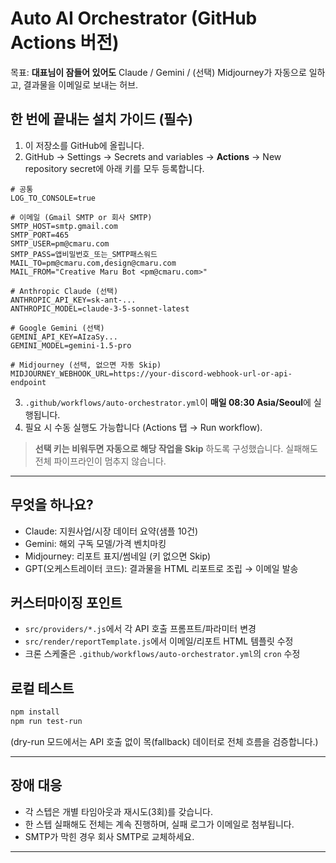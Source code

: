 # Auto AI Orchestrator (GitHub Actions 버전)

목표: **대표님이 잠들어 있어도** Claude / Gemini / (선택) Midjourney가 자동으로 일하고, 결과물을 이메일로 보내는 허브.

## 한 번에 끝내는 설치 가이드 (필수)

1) 이 저장소를 GitHub에 올립니다.
2) GitHub → Settings → Secrets and variables → **Actions** → New repository secret에 아래 키를 모두 등록합니다.

```
# 공통
LOG_TO_CONSOLE=true

# 이메일 (Gmail SMTP or 회사 SMTP)
SMTP_HOST=smtp.gmail.com
SMTP_PORT=465
SMTP_USER=pm@cmaru.com
SMTP_PASS=앱비밀번호_또는_SMTP패스워드
MAIL_TO=pm@cmaru.com,design@cmaru.com
MAIL_FROM="Creative Maru Bot <pm@cmaru.com>"

# Anthropic Claude (선택)
ANTHROPIC_API_KEY=sk-ant-...
ANTHROPIC_MODEL=claude-3-5-sonnet-latest

# Google Gemini (선택)
GEMINI_API_KEY=AIzaSy...
GEMINI_MODEL=gemini-1.5-pro

# Midjourney (선택, 없으면 자동 Skip)
MIDJOURNEY_WEBHOOK_URL=https://your-discord-webhook-url-or-api-endpoint
```

3) `.github/workflows/auto-orchestrator.yml`이 **매일 08:30 Asia/Seoul**에 실행됩니다.
4) 필요 시 수동 실행도 가능합니다 (Actions 탭 → Run workflow).

> **선택 키는 비워두면 자동으로 해당 작업을 Skip** 하도록 구성했습니다. 실패해도 전체 파이프라인이 멈추지 않습니다.

---

## 무엇을 하나요?
- Claude: 지원사업/시장 데이터 요약(샘플 10건)
- Gemini: 해외 구독 모델/가격 벤치마킹
- Midjourney: 리포트 표지/썸네일 (키 없으면 Skip)
- GPT(오케스트레이터 코드): 결과물을 HTML 리포트로 조립 → 이메일 발송

## 커스터마이징 포인트
- `src/providers/*.js`에서 각 API 호출 프롬프트/파라미터 변경
- `src/render/reportTemplate.js`에서 이메일/리포트 HTML 템플릿 수정
- 크론 스케줄은 `.github/workflows/auto-orchestrator.yml`의 `cron` 수정

## 로컬 테스트
```bash
npm install
npm run test-run
```
(dry-run 모드에서는 API 호출 없이 목(fallback) 데이터로 전체 흐름을 검증합니다.)

---

## 장애 대응
- 각 스텝은 개별 타임아웃과 재시도(3회)를 갖습니다.
- 한 스텝 실패해도 전체는 계속 진행하며, 실패 로그가 이메일로 첨부됩니다.
- SMTP가 막힌 경우 회사 SMTP로 교체하세요.

---
